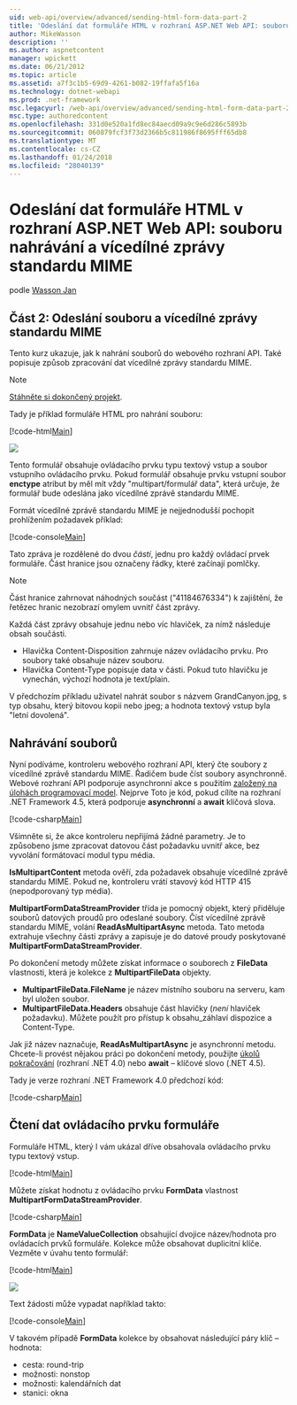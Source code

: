 ```yaml
---
uid: web-api/overview/advanced/sending-html-form-data-part-2
title: 'Odeslání dat formuláře HTML v rozhraní ASP.NET Web API: souboru nahrávání a vícedílné zprávy standardu MIME | Microsoft Docs'
author: MikeWasson
description: ''
ms.author: aspnetcontent
manager: wpickett
ms.date: 06/21/2012
ms.topic: article
ms.assetid: a7f3c1b5-69d9-4261-b082-19ffafa5f16a
ms.technology: dotnet-webapi
ms.prod: .net-framework
msc.legacyurl: /web-api/overview/advanced/sending-html-form-data-part-2
msc.type: authoredcontent
ms.openlocfilehash: 331d0e520a1fd8ec84aecd09a9c9e6d286c5893b
ms.sourcegitcommit: 060879fcf3f73d2366b5c811986f8695fff65db8
ms.translationtype: MT
ms.contentlocale: cs-CZ
ms.lasthandoff: 01/24/2018
ms.locfileid: "28040139"
---
```

<a name="sending-html-form-data-in-aspnet-web-api-file-upload-and-multipart-mime"></a>Odeslání dat formuláře HTML v rozhraní ASP.NET Web API: souboru nahrávání a vícedílné zprávy standardu MIME
====================
podle [Wasson Jan](https://github.com/MikeWasson)

## <a name="part-2-file-upload-and-multipart-mime"></a>Část 2: Odeslání souboru a vícedílné zprávy standardu MIME

Tento kurz ukazuje, jak k nahrání souborů do webového rozhraní API. Také popisuje způsob zpracování dat vícedílné zprávy standardu MIME.

> [!NOTE]
> [Stáhněte si dokončený projekt](https://code.msdn.microsoft.com/ASPNET-Web-API-File-Upload-a8c0fb0d).


Tady je příklad formuláře HTML pro nahrání souboru:

[!code-html[Main](sending-html-form-data-part-2/samples/sample1.html)]

![](sending-html-form-data-part-2/_static/image1.png)

Tento formulář obsahuje ovládacího prvku typu textový vstup a soubor vstupního ovládacího prvku. Pokud formulář obsahuje prvku vstupní soubor **enctype** atribut by měl mít vždy &quot;multipart/formulář data&quot;, která určuje, že formulář bude odeslána jako vícedílné zprávě standardu MIME.

Formát vícedílné zprávě standardu MIME je nejjednodušší pochopit prohlížením požadavek příklad:

[!code-console[Main](sending-html-form-data-part-2/samples/sample2.cmd)]

Tato zpráva je rozdělené do dvou *částí*, jednu pro každý ovládací prvek formuláře. Část hranice jsou označeny řádky, které začínají pomlčky.

> [!NOTE]
> Část hranice zahrnovat náhodných součást (&quot;41184676334&quot;) k zajištění, že řetězec hranic nezobrazí omylem uvnitř část zprávy.


Každá část zprávy obsahuje jednu nebo víc hlaviček, za nímž následuje obsah součásti.

- Hlavička Content-Disposition zahrnuje název ovládacího prvku. Pro soubory také obsahuje název souboru.
- Hlavička Content-Type popisuje data v části. Pokud tuto hlavičku je vynechán, výchozí hodnota je text/plain.

V předchozím příkladu uživatel nahrát soubor s názvem GrandCanyon.jpg, s typ obsahu, který bitovou kopii nebo jpeg; a hodnota textový vstup byla &quot;letní dovolená&quot;.

## <a name="file-upload"></a>Nahrávání souborů

Nyní podíváme, kontroleru webového rozhraní API, který čte soubory z vícedílné zprávě standardu MIME. Řadičem bude číst soubory asynchronně. Webové rozhraní API podporuje asynchronní akce s použitím [založený na úlohách programovací model](https://msdn.microsoft.com/library/dd460693.aspx). Nejprve Toto je kód, pokud cílíte na rozhraní .NET Framework 4.5, která podporuje **asynchronní** a **await** klíčová slova.

[!code-csharp[Main](sending-html-form-data-part-2/samples/sample3.cs)]

Všimněte si, že akce kontroleru nepřijímá žádné parametry. Je to způsobeno jsme zpracovat datovou část požadavku uvnitř akce, bez vyvolání formátovací modul typu média.

**IsMultipartContent** metoda ověří, zda požadavek obsahuje vícedílné zprávě standardu MIME. Pokud ne, kontroleru vrátí stavový kód HTTP 415 (nepodporovaný typ média).

**MultipartFormDataStreamProvider** třída je pomocný objekt, který přiděluje souborů datových proudů pro odeslané soubory. Číst vícedílné zprávě standardu MIME, volání **ReadAsMultipartAsync** metoda. Tato metoda extrahuje všechny části zprávy a zapisuje je do datové proudy poskytované **MultipartFormDataStreamProvider**.

Po dokončení metody můžete získat informace o souborech z **FileData** vlastnosti, která je kolekce z **MultipartFileData** objekty.

- **MultipartFileData.FileName** je název místního souboru na serveru, kam byl uložen soubor.
- **MultipartFileData.Headers** obsahuje část hlavičky (*není* hlaviček požadavku). Můžete použít pro přístup k obsahu\_záhlaví dispozice a Content-Type.

Jak již název naznačuje, **ReadAsMultipartAsync** je asynchronní metodu. Chcete-li provést nějakou práci po dokončení metody, použijte [úkolů pokračování](https://msdn.microsoft.com/library/ee372288.aspx) (rozhraní .NET 4.0) nebo **await** – klíčové slovo (.NET 4.5).

Tady je verze rozhraní .NET Framework 4.0 předchozí kód:

[!code-csharp[Main](sending-html-form-data-part-2/samples/sample4.cs)]

## <a name="reading-form-control-data"></a>Čtení dat ovládacího prvku formuláře

Formuláře HTML, který I vám ukázal dříve obsahovala ovládacího prvku typu textový vstup.

[!code-html[Main](sending-html-form-data-part-2/samples/sample5.html)]

Můžete získat hodnotu z ovládacího prvku **FormData** vlastnost **MultipartFormDataStreamProvider**.

[!code-csharp[Main](sending-html-form-data-part-2/samples/sample6.cs?highlight=15)]

**FormData** je **NameValueCollection** obsahující dvojice název/hodnota pro ovládacích prvků formuláře. Kolekce může obsahovat duplicitní klíče. Vezměte v úvahu tento formulář:

[!code-html[Main](sending-html-form-data-part-2/samples/sample7.html)]

![](sending-html-form-data-part-2/_static/image2.png)

Text žádosti může vypadat například takto:

[!code-console[Main](sending-html-form-data-part-2/samples/sample8.cmd)]

V takovém případě **FormData** kolekce by obsahovat následující páry klíč – hodnota:

- cesta: round-trip
- možnosti: nonstop
- možnosti: kalendářních dat
- stanici: okna
